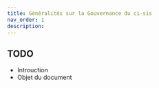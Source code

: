 ```yaml
---
title: Généralités sur la Gouvernance du ci-sis
nav_order: 1
description: 
---
```


## TODO

* Introuction
* Objet du document
